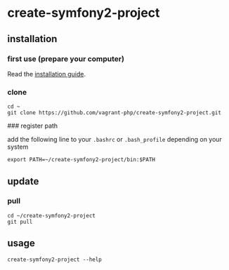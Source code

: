 # create-symfony2-project

## installation

### first use (prepare your computer)

Read the [installation guide][1].

### clone

```{.sh}
cd ~
git clone https://github.com/vagrant-php/create-symfony2-project.git
```

### register path

add the following line to your `.bashrc` or `.bash_profile` depending on your system

```{.sh}
export PATH=~/create-symfony2-project/bin:$PATH
```

## update

### pull
```{.sh}
cd ~/create-symfony2-project
git pull
```

## usage

```{.sh}
create-symfony2-project --help
```

[1]: https://github.com/vagrant-php/doc
